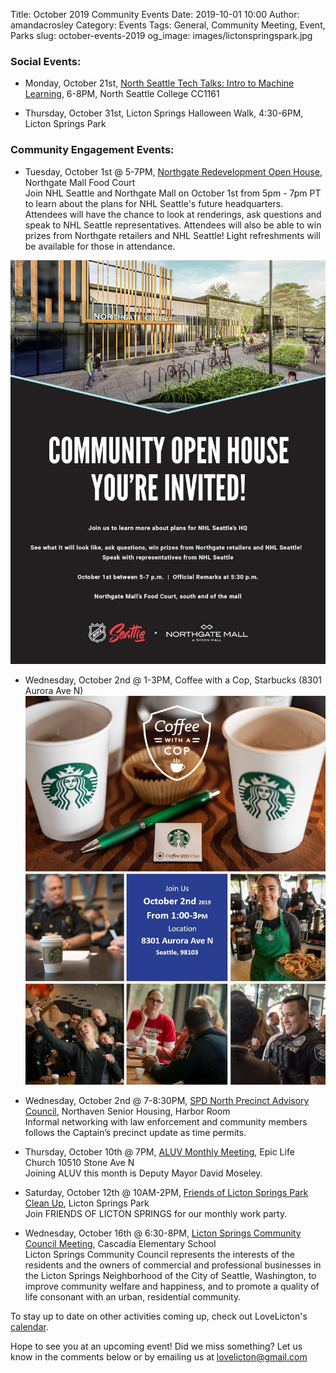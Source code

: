 Title: October 2019 Community Events
Date: 2019-10-01 10:00
Author: amandacrosley
Category: Events
Tags: General, Community Meeting, Event, Parks
slug: october-events-2019
og_image: images/lictonspringspark.jpg

### Social Events:

*   Monday, October 21st, [North Seattle Tech Talks: Intro to Machine Learning](https://www.meetup.com/North-Seattle-Tech-Talks/events/263943738/), 6-8PM, North Seattle College CC1161 <br>

*   Thursday, October 31st, Licton Springs Halloween Walk, 4:30-6PM, 
Licton Springs Park <br>

### Community Engagement Events:

*   Tuesday, October 1st @ 5-7PM, [Northgate Redevelopment Open House](https://www.facebook.com/events/2381737485403233/), Northgate Mall Food Court  <br />
Join NHL Seattle and Northgate Mall on October 1st from 5pm - 7pm PT to learn about the plans for NHL Seattle's future headquarters. Attendees will have the chance to look at renderings, ask questions and speak to NHL Seattle representatives. Attendees will also be able to win prizes from Northgate retailers and NHL Seattle! Light refreshments will be available for those in attendance. 

[![Northgate Community Open House](/images/northgateopenhouse.jpg)](/images/northgateopenhouse.jpg)

*   Wednesday, October 2nd @ 1-3PM, Coffee with a Cop, Starbucks (8301 Aurora Ave N)  <br />
[![Coffee with a Cop](/images/coffeewithacop.JPG)](/images/coffeewithacop.JPG)

*   Wednesday, October 2nd @ 7-8:30PM, [SPD North Precinct Advisory Council](https://drive.google.com/drive/folders/1CVtS3RTpJT-W-yzizfUxoWs1Tco_JS7h), Northaven Senior Housing, Harbor Room  <br />
Informal networking with law enforcement and community members follows the Captain’s precinct update as time permits.

*   Thursday, October 10th @ 7PM, [ALUV Monthly Meeting](https://www.facebook.com/events/953740241626907/), Epic Life Church 10510 Stone Ave N<br />
Joining ALUV this month is Deputy Mayor David Moseley.

*   Saturday, October 12th @ 10AM-2PM, [Friends of Licton Springs Park Clean Up](https://lictonsprings.org/work_party.pdf), Licton Springs Park <br />
Join FRIENDS OF LICTON SPRINGS for our monthly work party.

*   Wednesday, October 16th @ 6:30-8PM, [Licton Springs Community Council Meeting](https://lictonsprings.org/), Cascadia Elementary School <br />
Licton Springs Community Council represents the interests of the residents and the owners of commercial and professional businesses
in the Licton Springs Neighborhood of the City of Seattle, Washington, to improve community welfare and happiness, and to promote a quality of life consonant with an urban, residential community. 

To stay up to date on other activities coming up, check out LoveLicton's [calendar](https://lovelicton.com/pages/community-calendar.html).

Hope to see you at an upcoming event!
Did we miss something? Let us know in the comments below or by emailing us at [lovelicton@gmail.com](mailto:lovelicton@gmail.com)
